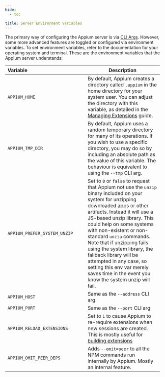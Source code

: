 ```yaml
---
hide:
  - toc

title: Server Environment Variables
---
```


The primary way of configuring the Appium server is via [CLI Args](./args.md). However, some more
advanced features are toggled or configured via environment variables. To set environment
variables, refer to the documentation for your operating system and terminal. These are the
environment variables that the Appium server understands:

|Variable&nbsp;&nbsp;&nbsp;&nbsp;&nbsp;&nbsp;&nbsp;&nbsp;&nbsp;&nbsp;&nbsp;&nbsp;&nbsp;&nbsp;&nbsp;&nbsp;&nbsp;&nbsp;&nbsp;&nbsp;&nbsp;&nbsp;&nbsp;&nbsp;&nbsp;&nbsp;&nbsp;&nbsp;&nbsp;&nbsp;&nbsp;&nbsp;&nbsp;&nbsp;&nbsp;&nbsp;&nbsp;&nbsp;&nbsp;&nbsp;&nbsp;&nbsp;|Description|
|--------|-----------|
|`APPIUM_HOME`|By default, Appium creates a directory called `.appium` in the home directory for your system user. You can adjust the directory with this variable, as detailed in the [Managing Extensions](../guides/managing-exts.md) guide.|
|`APPIUM_TMP_DIR`|By default, Appium uses a random temporary directory for many of its operations. If you wish to use a specific directory, you may do so by including an absolute path as the value of this variable. The behaviour is equivalent to using the `--tmp` CLI arg.|
|`APPIUM_PREFER_SYSTEM_UNZIP`|Set to `0` or `false` to request that Appium not use the `unzip` binary included on your system for unzipping downloaded apps or other artifacts. Instead it will use a JS-based unzip library. This could help on some systems with non-existent or non-standard `unzip` commands. Note that if unzipping fails using the system library, the fallback library will be attempted in any case, so setting this env var merely saves time in the event you know the system unzip will fail.|
|`APPIUM_HOST`|Same as the `--address` CLI arg|
|`APPIUM_PORT`|Same as the `--port` CLI arg|
|`APPIUM_RELOAD_EXTENSIONS`|Set to `1` to cause Appium to re-require extensions when new sessions are created. This is mostly useful for [building extensions](../ecosystem/build-drivers.md)|
|`APPIUM_OMIT_PEER_DEPS`|Adds `--omit=peer` to all the NPM commands run internally by Appium. Mostly an internal feature.|

